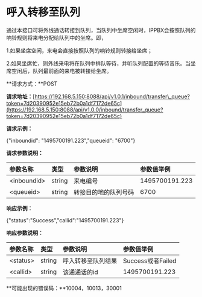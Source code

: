 # **呼入转移至队列**

通过本接口可将外线通话转接到队列，当队列中坐席空闲时，IPPBX会按照队列的响铃规则将来电分配给队列中的坐席。即，

1.如果坐席空闲，来电会直接按照队列的响铃规则转接给坐席；

2.如果坐席忙，则外线来电将在队列中排队等待，并听队列配置的等待音乐。当坐席空闲后，队列最前面的来电被转接给坐席。

**请求方式：**POST

**请求地址：**[https://192.168.5.150:8088/api/v1.0.1/inbound/transfer\_queue?token=7d20390952e15eb72b0a1df7172de65c](https://192.168.5.150:8088/api/v1.0.0/inbound/transfer_queue?token=7d20390952e15eb72b0a1df7172de65c)

**请求示例：**

{"inboundid": "1495700191.223","queueid": "6700"}

**请求参数说明：**

| 参数名称 | 类型 | 参数说明 | 参数值举例 |
| :--- | :--- | :--- | :--- |
| &lt;inboundid&gt; | string | 来电编号 | 1495700191.223 |
| &lt;queueid&gt; | string | 转接目的地的队列号码 | 6700 |

**响应示例：**

{"status":"Success","callid":"1495700191.223"}

**响应参数说明：**

| 参数名称 | 类型 | 参数说明 | 参数值举例 |
| :--- | :--- | :--- | :--- |
| &lt;status&gt; | string | 呼入转移至队列结果 | Success或者Failed |
| &lt;callid&gt; | string | 该通通话的id | 1495700191.223 |

**可能出现的错误码：**10004，10013，30001

